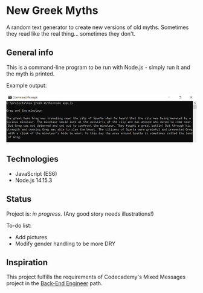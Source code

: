 # New Greek Myths
A random text generator to create new versions of old myths. Sometimes they read like the real thing... sometimes they don't.

## General info
This is a command-line program to be run with Node.js - simply run it and the myth is printed.

Example output:

![screenshot of output](./example.png)

## Technologies
* JavaScript (ES6)
* Node.js 14.15.3

## Status
Project is: _in progress_. (Any good story needs illustrations!)

To-do list:
* Add pictures
* Modify gender handling to be more DRY

## Inspiration
This project fulfills the requirements of Codecademy's Mixed Messages project in the [Back-End Engineer](https://www.codecademy.com/learn/paths/back-end-engineer-career-path) path.